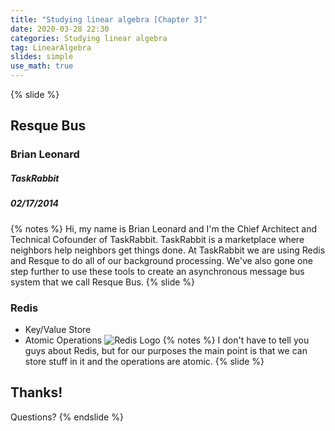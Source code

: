 ```yaml
---
title: "Studying linear algebra [Chapter 3]"
date: 2020-03-28 22:30
categories: Studying linear algebra
tag: LinearAlgebra
slides: simple
use_math: true
---  
```


{% slide %}
## Resque Bus
### Brian Leonard
##### TaskRabbit
##### 02/17/2014
{% notes %}
Hi, my name is Brian Leonard and I'm the Chief Architect and Technical Cofounder of TaskRabbit. TaskRabbit is a marketplace where neighbors help neighbors get things done.
At TaskRabbit we are using Redis and Resque to do all of our background processing. We've also gone one step further to use these tools to create an asynchronous message bus system that we call Resque Bus.
{% slide %}
### Redis
* Key/Value Store
* Atomic Operations
![Redis Logo](http://www.bleonard.com/images/posts/resque-bus-presentation/redis-logo.jpeg)
{% notes %}
I don't have to tell you guys about Redis, but for our purposes the main point is that we can store stuff in it and the operations are atomic.
{% slide %}
## Thanks!
Questions?
{% endslide %}
